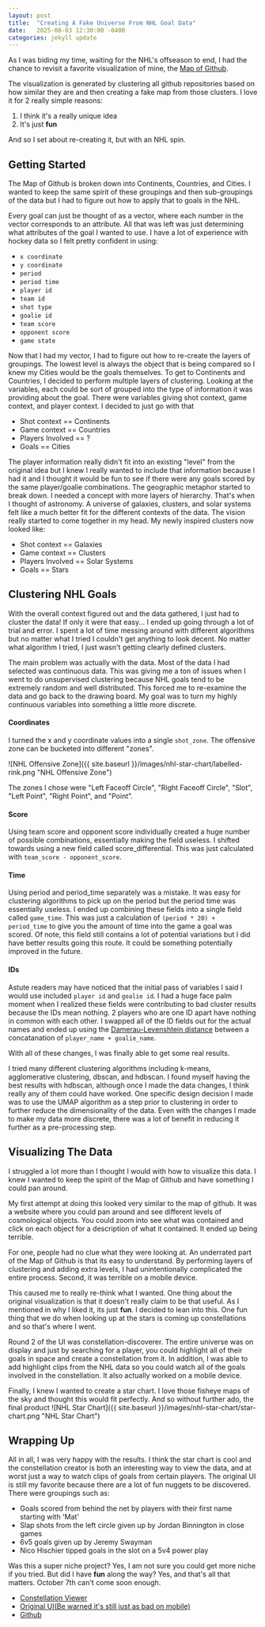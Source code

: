 ```yaml
---
layout: post
title:  "Creating A Fake Universe From NHL Goal Data"
date:   2025-08-03 12:30:00 -0400
categories: jekyll update
---
```

As I was biding my time, waiting for the NHL's offseason to end, I had the chance to revisit a favorite visualization of mine, the [Map of Github](https://anvaka.github.io/map-of-github/#2/16.58/-4.01). 

The visualization is generated by clustering all github repositories based on how similar they are and then creating a fake map from those clusters. I love it for 2 really simple reasons:
1. I think it's a really unique idea
2. It's just **fun**

And so I set about re-creating it, but with an NHL spin.

## Getting Started
The Map of Github is broken down into Continents, Countries, and Cities. I wanted to keep the same spirit of these groupings and then sub-groupings of the data but I had to figure out how to apply that to goals in the NHL. 

Every goal can just be thought of as a vector, where each number in the vector corresponds to an attribute. All that was left was just determining what attributes of the goal I wanted to use. I have a lot of experience with hockey data so I felt pretty confident in using:
- `x coordinate`
- `y coordinate`
- `period`
- `period time`
- `player id`
- `team id`
- `shot type`
- `goalie id`
- `team score`
- `opponent score`
- `game state`

Now that I had my vector, I had to figure out how to re-create the layers of groupings. The lowest level is always the object that is being compared so I knew my Cities would be the goals themselves. To get to Continents and Countries, I decided to perform multiple layers of clustering. Looking at the variables, each could be sort of grouped into the type of information it was providing about the goal. There were variables giving shot context, game context, and player context. I decided to just go with that 
- Shot context == Continents
- Game context == Countries
- Players Involved == ?
- Goals == Cities

The player information really didn't fit into an existing "level" from the original idea but I knew I really wanted to include that information because I had it and I thought it would be fun to see if there were any goals scored by the same player/goalie combinations. The geographic metaphor started to break down. I needed a concept with more layers of hierarchy. That's when I thought of astronomy. A universe of galaxies, clusters, and solar systems felt like a much better fit for the different contexts of the data. The vision really started to come together in my head. My newly inspired clusters now looked like:
- Shot context == Galaxies
- Game context == Clusters
- Players Involved == Solar Systems
- Goals == Stars

## Clustering NHL Goals
With the overall context figured out and the data gathered, I just had to cluster the data! If only it were that easy... 
I ended up going through a lot of trial and error. I spent a lot of time messing around with different algorithms but no matter what I tried I couldn't get anything to look decent. No matter what algorithm I tried, I just wasn't getting clearly defined clusters.

The main problem was actually with the data. Most of the data I had selected was continuous data. This was giving me a ton of issues when I went to do unsupervised clustering because NHL goals tend to be extremely random and well distributed. This forced me to re-examine the data and go back to the drawing board. My goal was to turn my highly continuous variables into something a little more discrete.

#### Coordinates
I turned the x and y coordinate values into a single `shot_zone`. The offensive zone can be bucketed into different "zones". 

![NHL Offensive Zone]({{ site.baseurl }}/images/nhl-star-chart/labelled-rink.png "NHL Offensive Zone")

The zones I chose were "Left Faceoff Circle", "Right Faceoff Circle", "Slot", "Left Point", "Right Point", and "Point". 

#### Score
Using team score and opponent score individually created a huge number of possible combinations, essentially making the field useless. I shifted towards using a new field called score_differential. This was just calculated with `team_score - opponent_score`.  

#### Time
Using period and period_time separately was a mistake. It was easy for clustering algorithms to pick up on the period but the period time was essentially useless. I ended up combining these fields into a single field called `game_time`. This was just a calculation of `(period * 20) + period_time` to give you the amount of time into the game a goal was scored. Of note, this field still contains a lot of potential variations but I did have better results going this route. It could be something potentially improved in the future.

#### IDs
Astute readers may have noticed that the initial pass of variables I said I would use included `player id` and `goalie id`. I had a huge face palm moment when I realized these fields were contributing to bad cluster results because the IDs mean nothing. 2 players who are one ID apart have nothing in common with each other. I swapped all of the ID fields out for the actual names and ended up using the [Damerau-Levenshtein distance](https://en.wikipedia.org/wiki/Damerau%E2%80%93Levenshtein_distance) between a concatanation of `player_name + goalie_name`. 

With all of these changes, I was finally able to get some real results.

I tried many different clustering algorithms including k-means, agglomerative clustering, dbscan, and hdbscan. I found myself having the best results with hdbscan, although once I made the data changes, I think really any of them could have worked. One specific design decision I made was to use the UMAP algorithm as a step prior to clustering in order to further reduce the dimensionality of the data. Even with the changes I made to make my data more discrete, there was a lot of benefit in reducing it further as a pre-processing step. 

## Visualizing The Data
I struggled a lot more than I thought I would with how to visualize this data. I knew I wanted to keep the spirit of the Map of Github and have something I could pan around. 

My first attempt at doing this looked very similar to the map of github. It was a website where you could pan around and see different levels of cosmological objects. You could zoom into see what was contained and click on each object for a description of what it contained. It ended up being terrible.

For one, people had no clue what they were looking at. An underrated part of the Map of Github is that its easy to understand. By performing layers of clustering and adding extra levels, I had unintentionally complicated the entire process. Second, it was terrible on a mobile device. 

This caused me to really re-think what I wanted. One thing about the original visualization is that it doesn't really claim to be that useful. As I mentioned in why I liked it, its just **fun**. I decided to lean into this. One fun thing that we do when looking up at the stars is coming up constellations and so that's where I went.

Round 2 of the UI was constellation-discoverer. The entire universe was on display and just by searching for a player, you could highlight all of their goals in space and create a constellation from it. In addition, I was able to add highlight clips from the NHL data so you could watch all of the goals involved in the constellation. It also actually worked on a mobile device.

Finally, I knew I wanted to create a star chart. I love those fisheye maps of the sky and thought this would fit perfectly. And so without further ado, the final product
![NHL Star Chart]({{ site.baseurl }}/images/nhl-star-chart/star-chart.png "NHL Star Chart")

## Wrapping Up
All in all, I was very happy with the results. I think the star chart is cool and the constellation creator is both an interesting way to view the data, and at worst just a way to watch clips of goals from certain players. The original UI is still my favorite because there are a lot of fun nuggets to be discovered. There were groupings such as:
- Goals scored from behind the net by players with their first name starting with 'Mat'
- Slap shots from the left circle given up by Jordan Binnington in close games
- 6v5 goals given up by Jeremy Swayman
- Nico Hischier tipped goals in the slot on a 5v4 power play

Was this a super niche project? Yes, I am not sure you could get more niche if you tried. But did I have **fun** along the way? Yes, and that's all that matters. October 7th can't come soon enough.

- [Constellation Viewer](https://rdesalvio.github.io/nhl-cartography/)
- [Original UI(Be warned it's still just as bad on mobile)](https://rdesalvio.github.io/nhl-cartography-free-roam/)
- [Github](https://github.com/rdesalvio/nhl-cartography)